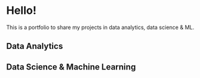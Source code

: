 # Hello!
This is a portfolio to share my projects in data analytics, data science &amp; ML.

## Data Analytics

## Data Science & Machine Learning
